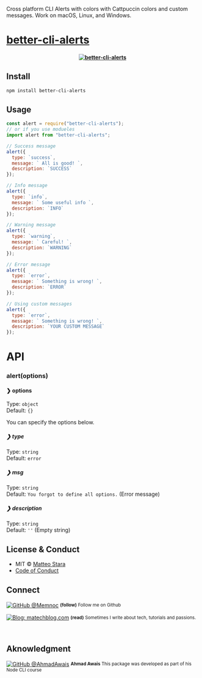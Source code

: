 Cross platform CLI Alerts with colors with Cattpuccin colors and custom messages.
Work on macOS, Linux, and Windows.

</h4>

# [better-cli-alerts](https://www.npmjs.com/package/better-cli-alerts)

<h4 align="center">
    <a href="https://github.com/memnoc/better-cli-alerts">
<a href="https://www.npmjs.com/package/better-cli-alerts"><img src="https://i.imgur.com/CTlCkOI.png" title="better-cli-alerts" /></a>
    </a>
    <br>
</h4>

## Install

```sh
npm install better-cli-alerts
```

## Usage

```js
const alert = require("better-cli-alerts");
// or if you use modueles
import alert from "better-cli-alerts";

// Success message
alert({
  type: `success`,
  message: ` All is good! `,
  description: `SUCCESS`
});

// Info message
alert({
  type: `info`,
  message: ` Some useful info `,
  description: `INFO`
});

// Warning message
alert({
  type: `warning`,
  message: ` Careful! `,
  description: `WARNING`
});

// Error message
alert({
  type: `error`,
  message: ` Something is wrong! `,
  description: `ERROR`
});

// Using custom messages
alert({
  type: `error`,
  message: ` Something is wrong! `,
  description: `YOUR CUSTOM MESSAGE`
});
```

# API

### alert(options)

#### ❯ options

Type: `object`<br>
Default: `{}`

You can specify the options below.

##### ❯ type

Type: `string`<br>
Default: `error`

##### ❯ msg

Type: `string`<br>
Default: `You forgot to define all options.` (Error message)

##### ❯ description

Type: `string`<br>
Default: `''` (Empty string)

## License & Conduct

- MIT © [Matteo Stara](https://matechblog.com)
- [Code of Conduct](code-of-conduct.md)

## Connect

<div align="left">
    <p><a href="https://github.com/Memnoc"><img alt="GitHub @Memnoc" align="center" src="https://img.shields.io/badge/GITHUB-gray.svg?colorB=6cc644&style=flat" /></a>&nbsp;<small><strong>(follow)</strong> Follow me on Github</small></p>
    <p><a href="https://matechblog.com/"><img alt="Blog: matechblog.com" align="center" src="https://img.shields.io/badge/MY%20BLOG-gray.svg?colorB=4D2AFF&style=flat" /></a>&nbsp;<small><strong>(read)</strong> Sometimes I write about tech, tutorials and passions. </small></p>
</div>

<br>

## Aknowledgment

<p><a href="https://github.com/ahmadawais"><img alt="GitHub @AhmadAwais" align="center" src="https://img.shields.io/badge/GITHUB-gray.svg?colorB=6cc644&style=flat" /></a>&nbsp;<small><strong>Ahmad Awais</strong> This package was developed as part of his Node CLI course</small></p>
